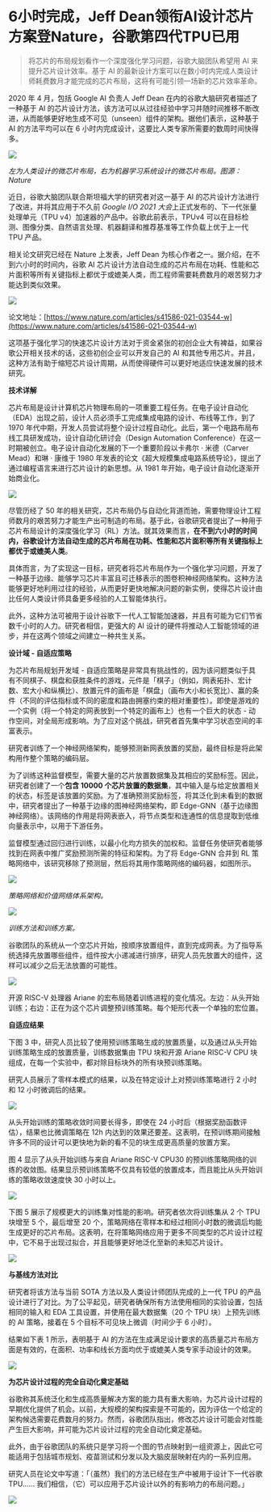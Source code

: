 # 6小时完成，Jeff Dean领衔AI设计芯片方案登Nature，谷歌第四代TPU已用

> 将芯片的布局规划看作一个深度强化学习问题，谷歌大脑团队希望用 AI 来提升芯片设计效率。基于 AI 的最新设计方案可以在数小时内完成人类设计师耗费数月才能完成的芯片布局，这将有可能引领一场新的芯片效率革命。

2020 年 4 月，包括 Google AI 负责人 Jeff Dean 在内的谷歌大脑研究者描述了一种基于 AI 的芯片设计方法，该方法可以从过往经验中学习并随时间推移不断改进，从而能够更好地生成不可见（unseen）组件的架构。据他们表示，这种基于 AI 的方法平均可以在 6 小时内完成设计，这要比人类专家所需要的数周时间快得多。

![](https://maoxianxin1996.oss-accelerate.aliyuncs.com/codechina/20210612184041.png)

*左为人类设计的微芯片布局，右为机器学习系统设计的微芯片布局。图源：Nature*

近日，谷歌大脑团队联合斯坦福大学的研究者对这一基于 AI 的芯片设计方法进行了改进，并将其应用于不久前 *Google I/O 2021 大会*上正式发布的、下一代张量处理单元（TPU v4）加速器的产品中。谷歌此前表示，TPUv4 可以在目标检测、图像分类、自然语言处理、机器翻译和推荐基准等工作负载上优于上一代 TPU 产品。

相关论文研究已经在 Nature 上发表，Jeff Dean 为核心作者之一。据介绍，在不到六小时的时间内，谷歌 AI 芯片设计方法自动生成的芯片布局在功耗、性能和芯片面积等所有关键指标上都优于或媲美人类，而工程师需要耗费数月的艰苦努力才能达到类似效果。

![](https://maoxianxin1996.oss-accelerate.aliyuncs.com/codechina/20210612184108.png)

论文地址：[https://www.nature.com/articles/s41586-021-03544-w](https://www.nature.com/articles/s41586-021-03544-w)

这项基于强化学习的快速芯片设计方法对于资金紧张的初创企业大有裨益，如果谷歌公开相关技术的话，这些初创企业可以开发自己的 AI 和其他专用芯片。并且，这种方法有助于缩短芯片设计周期，从而使得硬件可以更好地适应快速发展的技术研究。

**技术详解**

芯片布局是设计计算机芯片物理布局的一项重要工程任务。在电子设计自动化（EDA）出现之前，设计人员必须手工完成集成电路的设计、布线等工作，到了 1970 年代中期，开发人员尝试将整个设计过程自动化。此后，第一个电路布局布线工具研发成功，设计自动化研讨会（Design Automation Conference）在这一时期被创立。电子设计自动化发展的下一个重要阶段以卡弗尔 · 米德（Carver Mead）和琳 · 康维于 1980 年发表的论文《超大规模集成电路系统导论》，提出了通过编程语言来进行芯片设计的新思想。从 1981 年开始，电子设计自动化逐渐开始商业化。

![](https://maoxianxin1996.oss-accelerate.aliyuncs.com/codechina/20210612184142.png)

尽管历经了 50 年的相关研究，芯片布局仍与自动化背道而驰，需要物理设计工程师数月的艰苦努力才能生产出可制造的布局。基于此，谷歌研究者提出了一种用于芯片布局设计的深度强化学习（RL）方法。就其效果而言，**在不到六小时的时间内，谷歌设计方法自动生成的芯片布局在功耗、性能和芯片面积等所有关键指标上都优于或媲美人类**。

具体而言，为了实现这一目标，研究者将芯片布局作为一个强化学习问题，开发了一种基于边缘、能够学习芯片丰富且可迁移表示的图卷积神经网络架构。这种方法能够更好地利用过往的经验，从而更好更快地解决问题的新实例，使得芯片设计由比任何人类设计师具备更多经验的人工智能体执行。

此外，这种方法可被用于设计谷歌下一代人工智能加速器，并且有可能为它们节省数千小时的人力。研究者相信，更强大的 AI 设计的硬件将推动人工智能领域的进步，并在这两个领域之间建立一种共生关系。

**设计域 - 自适应策略**

为芯片布局规划开发域 - 自适应策略是非常具有挑战性的，因为该问题类似于具有不同棋子、棋盘和获胜条件的游戏，元件是「棋子」（例如，网表拓扑、宏计数、宏大小和纵横比）、放置元件的画布是「棋盘」（画布大小和长宽比）、赢的条件（不同的评估指标或不同的密度和路由拥塞约束的相对重要性）。即使是游戏的一个实例（将一个特定的网表放到一个特定的画布上）也有一个巨大的状态 - 动作空间，对全局形成影响。为了应对这个挑战，研究者首先集中学习状态空间的丰富表示。

研究者训练了一个神经网络架构，能够预测新网表放置的奖励，最终目标是将此架构用作整个策略的编码层。

为了训练这种监督模型，需要大量的芯片放置数据集及其相应的奖励标签。因此，研究者创建了一个**包含 10000 个芯片放置的数据集**，其中输入是与给定放置相关的状态，标签是该放置的奖励。为了准确预测奖励标签，将其泛化到未看到的数据中，研究者提出了一种基于边缘的图神经网络架构，即 Edge-GNN（基于边缘图神经网络）。该网络的作用是将网表嵌入，将节点类型和连通性的信息提取到低维向量表示中，以用于下游任务。

监督模型通过回归进行训练，以最小化均方损失的加权和。监督任务使研究者能够找到在网表中推广奖励预测所需的特征和架构。为了将 Edge-GNN 合并到 RL 策略网络中，该研究移除了预测层，然后将其用作策略网络的编码器，如图所示。

![](https://maoxianxin1996.oss-accelerate.aliyuncs.com/codechina/20210612184207.png)

*策略网络和价值网络体系架构。*

![](https://maoxianxin1996.oss-accelerate.aliyuncs.com/codechina/20210612184221.png)

*训练方法和训练方案。*

谷歌团队的系统从一个空芯片开始，按顺序放置组件，直到完成网表。为了指导系统选择先放置哪些组件，组件按大小递减进行排序，研究人员先放置大的组件，这样可以减少之后无法放置的可能性。

![](https://maoxianxin1996.oss-accelerate.aliyuncs.com/codechina/20210612184247.png)

开源 RISC-V 处理器 Ariane 的宏布局随着训练进程的变化情况。左边：从头开始训练；右边：正在为这个芯片调整预训练策略。每个矩形代表一个单独的宏位置。

**自适应结果**

下图 3 中，研究人员比较了使用预训练策略生成的放置质量，以及通过从头开始训练策略生成的放置质量，训练数据集由 TPU 块和开源 Ariane RISC-V CPU 块组成，在每一个实验中，都对除目标块外的所有块预训练策略。

研究人员展示了零样本模式的结果，以及在特定设计上对预训练策略进行 2 小时和 12 小时微调后的结果。

![](https://maoxianxin1996.oss-accelerate.aliyuncs.com/codechina/20210612184306.png)

从头开始训练的策略收敛时间要长得多，即使在 24 小时后（根据奖励函数评估），结果也比微调策略在 12h 内达到的效果还要差。这表明，在预训练期间接触许多不同的设计可以更快地为新的看不见的块生成更高质量的放置方案。

图 4 显示了从头开始训练与来自 Ariane RISC-V CPU30 的预训练策略网络的训练的收敛图。结果显示预训练策略不仅具有较低的放置成本，而且能比从头开始训练的策略收敛速度快 30 小时以上。

![](https://maoxianxin1996.oss-accelerate.aliyuncs.com/codechina/20210612184325.png)

下图 5 展示了规模更大的训练集对性能的影响。研究者依次将训练集从 2 个 TPU 块增至 5 个，最后增至 20 个，策略网络在零样本和经过相同小时数的微调后均能生成更好的芯片布局。这表明，在将策略网络应用于更多不同类型的芯片设计过程中，它不易于出现过拟合，并且能够更好地泛化至新的未知芯片设计。

![](https://maoxianxin1996.oss-accelerate.aliyuncs.com/codechina/20210612184341.png)

**与基线方法对比**

研究者将该方法与当前 SOTA 方法以及人类设计师团队完成的上一代 TPU 的产品设计进行了对比。为了公平起见，研究者确保所有方法使用相同的实验设置，包括相同的输入和 EDA 工具设置，并使用在最大数据集（20 个 TPU 块）上预先训练的 AI 策略，接着在 5 个目标不可见块上微调（时间少于 6 小时）。

结果如下表 1 所示，表明基于 AI 的方法在生成满足设计要求的高质量芯片布局方面是有效的，在面积、功率和线长方面均优于或媲美人类专家手动设计的效果。

![](https://maoxianxin1996.oss-accelerate.aliyuncs.com/codechina/20210612184357.png)

**为芯片设计过程的完全自动化奠定基础**

谷歌称其系统泛化和生成高质量解决方案的能力具有重大影响，为芯片设计过程的早期优化提供了机会。以前，大规模的架构探索是不可能的，因为评估一个给定的架构候选需要花费数月的努力。然而，谷歌团队指出，修改芯片设计可能会对性能产生巨大影响，并可能为芯片设计过程的完全自动化奠定基础。

此外，由于谷歌团队的系统只是学习将一个图的节点映射到一组资源上，因此它可能适用于包括城市规划、疫苗测试和分发以及大脑皮层映射在内的一系列应用。

研究人员在论文中写道：「（虽然）我们的方法已经在生产中被用于设计下一代谷歌 TPU…… 我们相信，（它）可以应用于芯片设计以外的有影响力的布局问题。」

![](https://maoxianxin1996.oss-accelerate.aliyuncs.com/codechina/20210608112105.png)